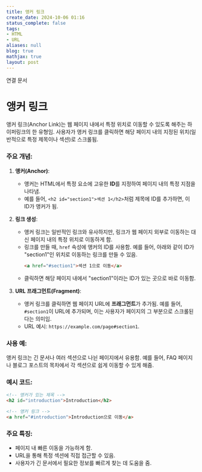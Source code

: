 ```yaml
---
title: 앵커 링크
create_date: 2024-10-06 01:16
status_complete: false
tags:
- HTML
- URL
aliases: null
blog: true
mathjax: true
layout: post
---
```

연결 문서


# 앵커 링크

앵커 링크(Anchor Link)는 웹 페이지 내에서 특정 위치로 이동할 수 있도록 해주는 하이퍼링크의 한 유형임. 사용자가 앵커 링크를 클릭하면 해당 페이지 내의 지정된 위치(일반적으로 특정 제목이나 섹션)로 스크롤됨.

### 주요 개념:

1. **앵커(Anchor)**:
   - 앵커는 HTML에서 특정 요소에 고유한 **ID**를 지정하여 페이지 내의 특정 지점을 나타냄.
   - 예를 들어, `<h2 id="section1">섹션 1</h2>`처럼 제목에 ID를 추가하면, 이 ID가 앵커가 됨.

2. **링크 생성**:
   - 앵커 링크는 일반적인 링크와 유사하지만, 링크가 웹 페이지 외부로 이동하는 대신 페이지 내의 특정 위치로 이동하게 함.
   - 링크를 만들 때, `href` 속성에 앵커의 ID를 사용함. 예를 들어, 아래와 같이 ID가 "section1"인 위치로 이동하는 링크를 만들 수 있음.
     ```html
     <a href="#section1">섹션 1으로 이동</a>
     ```
   - 클릭하면 해당 페이지 내에서 "section1"이라는 ID가 있는 곳으로 바로 이동함.

3. **URL 프래그먼트(Fragment)**:
   - 앵커 링크를 클릭하면 웹 페이지 URL에 **프래그먼트**가 추가됨. 예를 들어, `#section1`이 URL에 추가되며, 이는 사용자가 페이지의 그 부분으로 스크롤된다는 의미임.
   - URL 예시: `https://example.com/page#section1`.

### 사용 예:
앵커 링크는 긴 문서나 여러 섹션으로 나뉜 페이지에서 유용함. 예를 들어, FAQ 페이지나 블로그 포스트의 목차에서 각 섹션으로 쉽게 이동할 수 있게 해줌.

### 예시 코드:
```html
<!-- 앵커가 있는 제목 -->
<h2 id="introduction">Introduction</h2>

<!-- 앵커 링크 -->
<a href="#introduction">Introduction으로 이동</a>
```

### 주요 특징:
- 페이지 내 빠른 이동을 가능하게 함.
- URL을 통해 특정 섹션에 직접 접근할 수 있음.
- 사용자가 긴 문서에서 필요한 정보를 빠르게 찾는 데 도움을 줌.